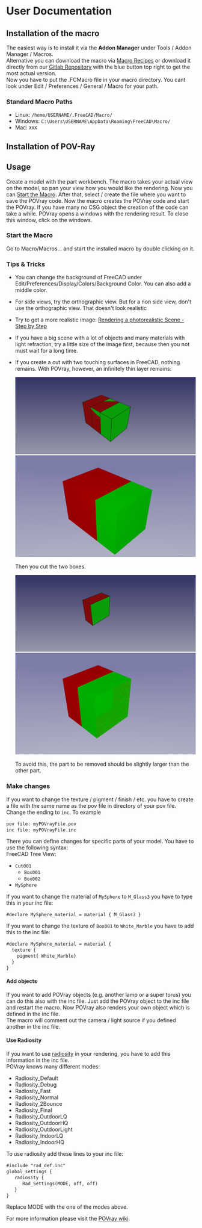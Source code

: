 # User Documentation
## Installation of the macro
The easiest way is to install it via the **Addon Manager** under Tools / Addon Manager / Macros.  
Alternative you can download the macro via [Macro Recipes](https://freecadweb.org/wiki/Macros_recipes) or download it directly from our [Gitlab Repository](https://gitlab.com/usbhub/exporttopovray) with the blue button top right to get the most actual version.  
Now you have to put the .FCMacro file in your macro directory. You cant look under Edit / Preferences / General / Macro for your path.
### Standard Macro Paths
* Linux: `/home/USERNAME/.FreeCAD/Macro/`  
* Windows: `C:\Users\USERNAME\AppData\Roaming\FreeCAD\Macro/`
* Mac: `XXX`

## Installation of POV-Ray

## Usage
Create a model with the part workbench.
The macro takes your actual view on the model, so pan your view how you would like the rendering. Now you can [Start the Macro](#startTheMacro). After that, select / create the file where you want to save the POVray code. Now the macro creates the POVray code and start the POVray. If you have many no CSG object the creation of the code can take a while. POVray opens a windows with the rendering result. To close this window, click on the windows.

<a name="startTheMacro"></a>
### Start the Macro
Go to Macro/Macros… and start the installed macro by double clicking on it.

### Tips & Tricks
* You can change the background of FreeCAD under Edit/Preferences/Display/Colors/Background Color. You can also add a middle color.
* For side views, try the orthographic view. But for a non side view, don't use the orthographic view. That doesn't look realistic
* Try to get a more realistic image: [Rendering a photorealistic Scene - Step by Step](realistic.md)
* If you have a big scene with a lot of objects and many materials with light refraction, try a little size of the image first, because then you not must wait for a long time.
* If you create a cut with two touching surfaces in FreeCAD, nothing remains. With POVray, however, an infinitely thin layer remains:

  ![FreeCAD before cutting](img/tipsAndTricks/01_FC.png "FreeCAD before cutting")
  ![POVray before cutting](img/tipsAndTricks/01_PR.png "POVray before cutting")

  Then you cut the two boxes.

  ![FreeCAD after cutting](img/tipsAndTricks/02_FC.png "FreeCAD after cutting")
  ![POVray after cutting](img/tipsAndTricks/02_PR.png "POVray after cutting")

  To avoid this, the part to be removed should be slightly larger than the other part.


### Make changes
If you want to change the texture / pigment / finish / etc. you have to create a file with the same name as the pov file in directory of your pov file. Change the ending to `inc`. To example
```
pov file: myPOVrayFile.pov
inc file: myPOVrayFile.inc
```
There you can define changes for specific parts of your model. You have to use the following syntax:  
FreeCAD Tree View:
* `Cut001`
  * `Box001`
  * `Box002`
* `MySphere`  

If you want to change the material of `MySphere` to `M_Glass3` you have to type this in your inc file:

```
#declare MySphere_material = material { M_Glass3 }

```

If you want to change the texture of `Box001` to `White_Marble` you have to add this to the inc file:
```
#declare MySphere_material = material {
  texture {
    pigment{ White_Marble}
  }
}
```

#### Add objects
If you want to add POVray objects (e.g. another lamp or a super torus) you can do this also with the inc file. Just add the POVray object to the inc file and restart the macro. Now POVray also renders your own object which is defined in the inc file.  
The macro will comment out the camera / light source if you defined another in the inc file.

#### Use Radiosity
If you want to use [radiosity](https://en.wikipedia.org/wiki/Radiosity_(computer_graphics)) in your rendering, you have to add this information in the inc file.  
POVray knows many different modes:
* Radiosity_Default
* Radiosity_Debug
* Radiosity_Fast
* Radiosity_Normal
* Radiosity_2Bounce
* Radiosity_Final
* Radiosity_OutdoorLQ
* Radiosity_OutdoorHQ
* Radiosity_OutdoorLight
* Radiosity_IndoorLQ
* Radiosity_IndoorHQ

To use radiosity add these lines to your inc file:
```
#include "rad_def.inc"
global_settings {
   radiosity {
      Rad_Settings(MODE, off, off)
   }
}
```
Replace MODE with the one of the modes above.

For more information please visit the [POVray wiki](http://wiki.povray.org/content/HowTo:Use_radiosity).

